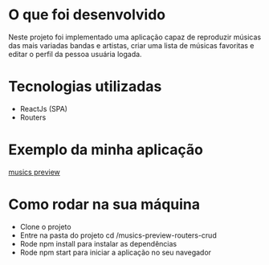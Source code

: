 # O que foi desenvolvido

Neste projeto foi implementado uma aplicação capaz de reproduzir músicas das mais variadas bandas e artistas, criar uma lista de músicas favoritas e editar o perfil da pessoa usuária logada. 

# Tecnologias utilizadas

- ReactJs (SPA)
- Routers

# Exemplo da minha aplicação

<a href="https://niivx.github.io/musics-preview-routers-crud/">musics preview</a>

# Como rodar na sua máquina

- Clone o projeto
- Entre na pasta do projeto cd /musics-preview-routers-crud
- Rode npm install para instalar as dependências
- Rode npm start para iniciar a aplicação no seu navegador
